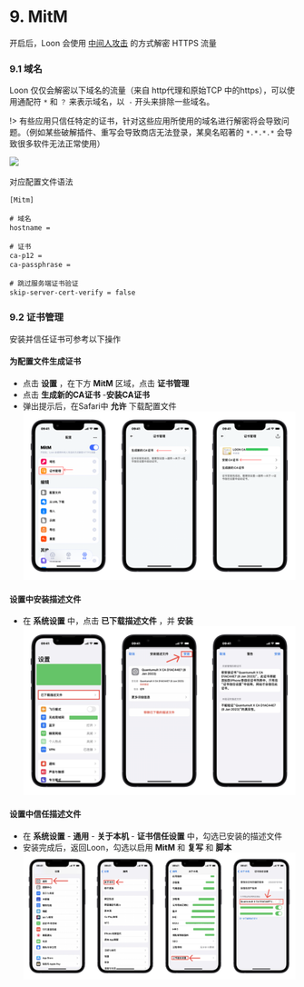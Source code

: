 # 9. MitM

开启后，Loon 会使用 [中间人攻击](https://zh.wikipedia.org/wiki/%E4%B8%AD%E9%97%B4%E4%BA%BA%E6%94%BB%E5%87%BB) 的方式解密 HTTPS 流量

### 9.1 域名 

Loon 仅仅会解密以下域名的流量（来自 http代理和原始TCP 中的https），可以使用通配符 `*` 和 `？` 来表示域名，以` -` 开头来排除一些域名。

!> 有些应用只信任特定的证书，针对这些应用所使用的域名进行解密将会导致问题。（例如某些破解插件、重写会导致商店无法登录，某臭名昭著的 `*.*.*.*` 会导致很多软件无法正常使用）

<img src="https://raw.githubusercontent.com/Repcz/Tool/X/Loon/Photo/9.1.PNG" >

对应配置文件语法

```
[Mitm]

# 域名
hostname = 

# 证书
ca-p12 = 
ca-passphrase = 

# 跳过服务端证书验证
skip-server-cert-verify = false
```




### 9.2 证书管理

安装并信任证书可参考以下操作

#### 为配置文件生成证书
* 点击 **设置** ，在下方 **MitM** 区域，点击 **证书管理**
* 点击 **生成新的CA证书** -**安装CA证书**
* 弹出提示后，在Safari中 **允许** 下载配置文件
![Image text](https://raw.githubusercontent.com/Repcz/Tool/X/Loon/Photo/IMG_2112.PNG) 

#### 设置中安装描述文件
* 在 **系统设置** 中，点击 **已下载描述文件** ，并 **安装**
![Image text](https://raw.githubusercontent.com/Repcz/Tool/X/QuantumultX/Photo/%E8%AE%BE%E7%BD%AE-%E5%AE%89%E8%A3%85%E8%AF%81%E4%B9%A6.jpg)

#### 设置中信任描述文件
* 在 **系统设置** - **通用** - **关于本机** - **证书信任设置** 中，勾选已安装的描述文件
* 安装完成后，返回Loon，勾选以启用 **MitM** 和 **复写** 和 **脚本**
![Image text](https://raw.githubusercontent.com/Repcz/Tool/X/QuantumultX/Photo/%E8%AE%BE%E7%BD%AE-%E4%BF%A1%E4%BB%BB%E8%AF%81%E4%B9%A6.jpg)


